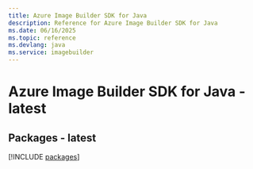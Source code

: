 ```yaml
---
title: Azure Image Builder SDK for Java
description: Reference for Azure Image Builder SDK for Java
ms.date: 06/16/2025
ms.topic: reference
ms.devlang: java
ms.service: imagebuilder
---
```

# Azure Image Builder SDK for Java - latest
## Packages - latest
[!INCLUDE [packages](image-builder-index.md)]